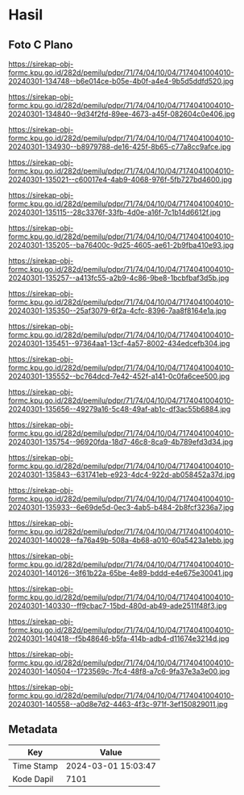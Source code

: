 # Hasil

## Foto C Plano

https://sirekap-obj-formc.kpu.go.id/282d/pemilu/pdpr/71/74/04/10/04/7174041004010-20240301-134748--b6e014ce-b05e-4b0f-a4e4-9b5d5ddfd520.jpg

https://sirekap-obj-formc.kpu.go.id/282d/pemilu/pdpr/71/74/04/10/04/7174041004010-20240301-134840--9d34f2fd-89ee-4673-a45f-082604c0e406.jpg

https://sirekap-obj-formc.kpu.go.id/282d/pemilu/pdpr/71/74/04/10/04/7174041004010-20240301-134930--b8979788-de16-425f-8b65-c77a8cc9afce.jpg

https://sirekap-obj-formc.kpu.go.id/282d/pemilu/pdpr/71/74/04/10/04/7174041004010-20240301-135021--c60017e4-4ab9-4068-976f-5fb727bd4600.jpg

https://sirekap-obj-formc.kpu.go.id/282d/pemilu/pdpr/71/74/04/10/04/7174041004010-20240301-135115--28c3376f-33fb-4d0e-a16f-7c1b14d6612f.jpg

https://sirekap-obj-formc.kpu.go.id/282d/pemilu/pdpr/71/74/04/10/04/7174041004010-20240301-135205--ba76400c-9d25-4605-ae61-2b9fba410e93.jpg

https://sirekap-obj-formc.kpu.go.id/282d/pemilu/pdpr/71/74/04/10/04/7174041004010-20240301-135257--a413fc55-a2b9-4c86-9be8-1bcbfbaf3d5b.jpg

https://sirekap-obj-formc.kpu.go.id/282d/pemilu/pdpr/71/74/04/10/04/7174041004010-20240301-135350--25af3079-6f2a-4cfc-8396-7aa8f8164e1a.jpg

https://sirekap-obj-formc.kpu.go.id/282d/pemilu/pdpr/71/74/04/10/04/7174041004010-20240301-135451--97364aa1-13cf-4a57-8002-434edcefb304.jpg

https://sirekap-obj-formc.kpu.go.id/282d/pemilu/pdpr/71/74/04/10/04/7174041004010-20240301-135552--bc764dcd-7e42-452f-a141-0c0fa6cee500.jpg

https://sirekap-obj-formc.kpu.go.id/282d/pemilu/pdpr/71/74/04/10/04/7174041004010-20240301-135656--49279a16-5c48-49af-ab1c-df3ac55b6884.jpg

https://sirekap-obj-formc.kpu.go.id/282d/pemilu/pdpr/71/74/04/10/04/7174041004010-20240301-135754--96920fda-18d7-46c8-8ca9-4b789efd3d34.jpg

https://sirekap-obj-formc.kpu.go.id/282d/pemilu/pdpr/71/74/04/10/04/7174041004010-20240301-135843--631741eb-e923-4dc4-922d-ab058452a37d.jpg

https://sirekap-obj-formc.kpu.go.id/282d/pemilu/pdpr/71/74/04/10/04/7174041004010-20240301-135933--6e69de5d-0ec3-4ab5-b484-2b8fcf3236a7.jpg

https://sirekap-obj-formc.kpu.go.id/282d/pemilu/pdpr/71/74/04/10/04/7174041004010-20240301-140028--fa76a49b-508a-4b68-a010-60a5423a1ebb.jpg

https://sirekap-obj-formc.kpu.go.id/282d/pemilu/pdpr/71/74/04/10/04/7174041004010-20240301-140126--3f61b22a-65be-4e89-bddd-e4e675e30041.jpg

https://sirekap-obj-formc.kpu.go.id/282d/pemilu/pdpr/71/74/04/10/04/7174041004010-20240301-140330--ff9cbac7-15bd-480d-ab49-ade2511f48f3.jpg

https://sirekap-obj-formc.kpu.go.id/282d/pemilu/pdpr/71/74/04/10/04/7174041004010-20240301-140418--f5b48646-b5fa-414b-adb4-d11674e3214d.jpg

https://sirekap-obj-formc.kpu.go.id/282d/pemilu/pdpr/71/74/04/10/04/7174041004010-20240301-140504--1723569c-7fc4-48f8-a7c6-9fa37e3a3e00.jpg

https://sirekap-obj-formc.kpu.go.id/282d/pemilu/pdpr/71/74/04/10/04/7174041004010-20240301-140558--a0d8e7d2-4463-4f3c-971f-3ef150829011.jpg


## Metadata

| Key        | Value               |
| ---------- | ------------------- |
| Time Stamp | 2024-03-01 15:03:47 |
| Kode Dapil | 7101                |



